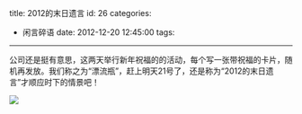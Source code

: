 title: 2012的末日遗言
id: 26
categories:
  - 闲言碎语
date: 2012-12-20 12:45:00
tags:
---

公司还是挺有意思，这两天举行新年祝福的的活动，每个写一张带祝福的卡片，随机再发放。我们称之为“漂流瓶”，赶上明天21号了，还是称为“2012的末日遗言”才顺应时下的情景吧！
</br>

![](http://m2.img.libdd.com/farm4/2012/1220/12/DC9CD6965F1E9C778A1C191DFB5B807B0628A1AB5BC78_500_667.jpg)</img>